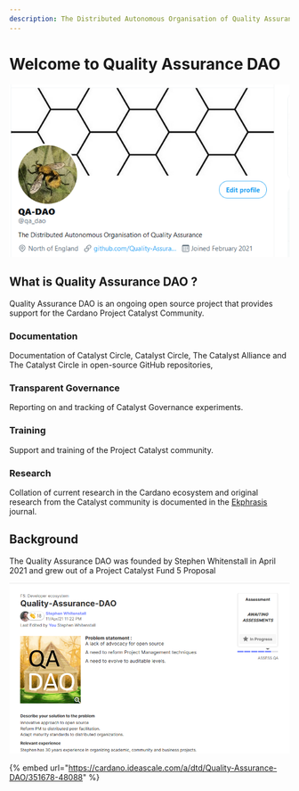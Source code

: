```yaml
---
description: The Distributed Autonomous Organisation of Quality Assurance
---
```


# Welcome to Quality Assurance DAO

![The Distributed Autonomous Organisation of Quality Assurance](.gitbook/assets/2021-07-20-1-.png)

## What is Quality Assurance DAO ?

Quality Assurance DAO is an ongoing open source project that provides support for the Cardano Project Catalyst Community.

### Documentation

Documentation of Catalyst Circle, Catalyst Circle, The Catalyst Alliance and The Catalyst Circle in open-source GitHub repositories,

### Transparent Governance

Reporting on and tracking of Catalyst Governance experiments.

### Training

Support and training of the Project Catalyst community.

### Research

Collation of current research in the Cardano ecosystem and original research from the Catalyst community is documented in the [Ekphrasis ](https://stephen-rowan.gitbook.io/ekphrasis/)journal.

## Background

The Quality Assurance DAO was founded by Stephen Whitenstall in April 2021 and grew out of a Project Catalyst Fund 5 Proposal 

![Quality Assurance DAO Fund 5 Proposal ](.gitbook/assets/2021-07-18-6-.png)

{% embed url="https://cardano.ideascale.com/a/dtd/Quality-Assurance-DAO/351678-48088" %}





